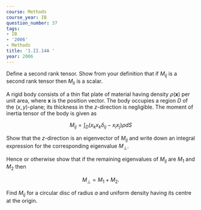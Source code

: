 ```yaml
---
course: Methods
course_year: IB
question_number: 37
tags:
- IB
- '2006'
- Methods
title: '1.II.14A '
year: 2006
---
```



Define a second rank tensor. Show from your definition that if $M_{i j}$ is a second rank tensor then $M_{i i}$ is a scalar.

A rigid body consists of a thin flat plate of material having density $\rho(\mathbf{x})$ per unit area, where $\mathbf{x}$ is the position vector. The body occupies a region $D$ of the $(x, y)$-plane; its thickness in the $z$-direction is negligible. The moment of inertia tensor of the body is given as

$$M_{i j}=\int_{D}\left(x_{k} x_{k} \delta_{i j}-x_{i} x_{j}\right) \rho d S$$

Show that the $z$-direction is an eigenvector of $M_{i j}$ and write down an integral expression for the corresponding eigenvalue $M_{\perp}$.

Hence or otherwise show that if the remaining eigenvalues of $M_{i j}$ are $M_{1}$ and $M_{2}$ then

$$M_{\perp}=M_{1}+M_{2} .$$

Find $M_{i j}$ for a circular disc of radius $a$ and uniform density having its centre at the origin.